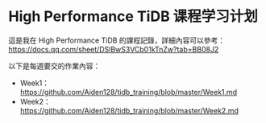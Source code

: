 # High Performance TiDB 课程学习计划

這是我在 High Performance TiDB 的課程記錄，詳細內容可以參考：https://docs.qq.com/sheet/DSlBwS3VCb01kTnZw?tab=BB08J2

以下是每週要交的作業內容：

- Week1：https://github.com/Aiden128/tidb_training/blob/master/Week1.md
- Week2：https://github.com/Aiden128/tidb_training/blob/master/Week2.md
